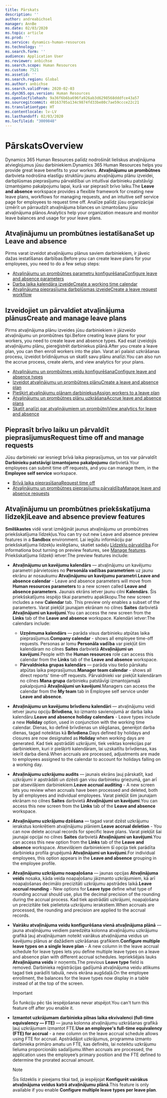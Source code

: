 ```yaml
---
title: Pārskats
description: ''
author: andreabichsel
manager: AnnBe
ms.date: 02/03/2020
ms.topic: article
ms.prod: ''
ms.service: dynamics-human-resources
ms.technology: ''
ms.search.form: ''
audience: Application User
ms.reviewer: anbichse
ms.search.scope: Human Resources
ms.custom: 7521
ms.assetid: ''
ms.search.region: Global
ms.author: anbichse
ms.search.validFrom: 2020-02-03
ms.dyn365.ops.version: Human Resources
ms.openlocfilehash: 9a36f6b6ba696fa926ab3d6298568dddfce43a57
ms.sourcegitcommit: 40163705a134c9874fd33be80c7ae59ccce22c21
ms.translationtype: HT
ms.contentlocale: lv-LV
ms.lasthandoff: 02/03/2020
ms.locfileid: "3009848"
---
```

# <a name="overview"></a><span data-ttu-id="0c603-102">Pārskats</span><span class="sxs-lookup"><span data-stu-id="0c603-102">Overview</span></span>

<span data-ttu-id="0c603-103">Dynamics 365 Human Resources palīdz nodrošināt lieliskus atvaļinājuma atvieglojumus jūsu darbiniekiem.</span><span class="sxs-lookup"><span data-stu-id="0c603-103">Dynamics 365 Human Resources helps you provide great leave benefits to your workers.</span></span> <span data-ttu-id="0c603-104">**Atvaļinājumu un prombūtnes** darbvieta nodrošina elastīgu struktūru jaunu atvaļinājumu plānu izveidei, darbplūsmas pieprasījumu pārvaldībai un intuitīvai darbinieku patstāvīgi izmantojamo pakalpojumu lapai, kurā var pieprasīt brīvo laiku.</span><span class="sxs-lookup"><span data-stu-id="0c603-104">The **Leave and absence** workspace provides a flexible framework for creating new leave plans, workflows for managing requests, and an intuitive self service page for employees to request time off.</span></span> <span data-ttu-id="0c603-105">Analīze palīdz jūsu organizācijai izmērīt un pārraudzīt atvaļinājuma bilances un izmantošanu jūsu atvaļinājuma plānos.</span><span class="sxs-lookup"><span data-stu-id="0c603-105">Analytics help your organization measure and monitor leave balances and usage for your leave plans.</span></span>

## <a name="set-up-leave-and-absence"></a><span data-ttu-id="0c603-106">Atvaļinājumu un prombūtnes iestatīšana</span><span class="sxs-lookup"><span data-stu-id="0c603-106">Set up Leave and absence</span></span>

<span data-ttu-id="0c603-107">Pirms varat izveidot atvaļinājumu plānus saviem darbiniekiem, ir jāveic dažas iestatīšanas darbības:</span><span class="sxs-lookup"><span data-stu-id="0c603-107">Before you can create leave plans for your employees, you need to do a few setup steps:</span></span>

- [<span data-ttu-id="0c603-108">Atvaļinājumu un prombūtnes parametru konfigurēšana</span><span class="sxs-lookup"><span data-stu-id="0c603-108">Configure leave and absence parameters</span></span>](hr-leave-and-absence-parameters.md)
- [<span data-ttu-id="0c603-109">Darba laika kalendāra izveide</span><span class="sxs-lookup"><span data-stu-id="0c603-109">Create a working time calendar</span></span>](hr-leave-and-absence-working-time-calendar.md)
- [<span data-ttu-id="0c603-110">Atvaļinājuma pieprasījuma darbplūsmas izveide</span><span class="sxs-lookup"><span data-stu-id="0c603-110">Create a leave request workflow</span></span>](hr-leave-and-absence-workflow.md)

## <a name="create-and-manage-leave-plans"></a><span data-ttu-id="0c603-111">Izveidojiet un pārvaldiet atvaļinājuma plānus</span><span class="sxs-lookup"><span data-stu-id="0c603-111">Create and manage leave plans</span></span>

<span data-ttu-id="0c603-112">Pirms atvaļinājuma plānu izveides jūsu darbiniekiem ir jāizveido atvaļinājumu un prombūtnes tipi.</span><span class="sxs-lookup"><span data-stu-id="0c603-112">Before creating leave plans for your workers, you need to create leave and absence types.</span></span> <span data-ttu-id="0c603-113">Kad esat izveidojis atvaļinājumu plānu, piereģistrēt darbiniekus plānā.</span><span class="sxs-lookup"><span data-stu-id="0c603-113">After you create a leave plan, you can then enroll workers into the plan.</span></span> <span data-ttu-id="0c603-114">Varat arī palaist uzkrāšanas procesu, izveidot brīdinājumus un skatīt savu plānu analīzi.</span><span class="sxs-lookup"><span data-stu-id="0c603-114">You can also run the accrue process, create alerts, and view analytics for your plans.</span></span>

- [<span data-ttu-id="0c603-115">Atvaļinājumu un prombūtnes veidu konfigurēšana</span><span class="sxs-lookup"><span data-stu-id="0c603-115">Configure leave and absence types</span></span>](hr-leave-and-absence-types.md)
- [<span data-ttu-id="0c603-116">Izveidot atvaļinājumu un prombūtnes plānu</span><span class="sxs-lookup"><span data-stu-id="0c603-116">Create a leave and absence plan</span></span>](hr-leave-and-absence-plans.md)
- [<span data-ttu-id="0c603-117">Piešķirt atvaļinājumu plānam darbiniekus</span><span class="sxs-lookup"><span data-stu-id="0c603-117">Assign workers to a leave plan</span></span>](hr-leave-and-absence-enroll.md)
- [<span data-ttu-id="0c603-118">Atvaļinājumu un prombūtnes plānu uzkrāšana</span><span class="sxs-lookup"><span data-stu-id="0c603-118">Accrue leave and absence plans</span></span>](hr-leave-and-absence-accrue.md)
- [<span data-ttu-id="0c603-119">Skatīt analīzi par atvaļinājumiem un prombūtni</span><span class="sxs-lookup"><span data-stu-id="0c603-119">View analytics for leave and absence</span></span>](hr-leave-and-absence-analytics.md)

## <a name="request-time-off-and-manage-requests"></a><span data-ttu-id="0c603-120">Pieprasīt brīvo laiku un pārvaldīt pieprasījumus</span><span class="sxs-lookup"><span data-stu-id="0c603-120">Request time off and manage requests</span></span>

<span data-ttu-id="0c603-121">Jūsu darbinieki var iesniegt brīvā laika pieprasījumus, un tos var pārvaldīt **Darbinieku patstāvīgi izmantojamo pakalpojumu** darbvietā.</span><span class="sxs-lookup"><span data-stu-id="0c603-121">Your employees can submit time off requests, and you can manage them, in the **Employee self service** workspace.</span></span>

- [<span data-ttu-id="0c603-122">Brīvā laika pieprasīšana</span><span class="sxs-lookup"><span data-stu-id="0c603-122">Request time off</span></span>](hr-employee-self-service-request-time-off.md)
- [<span data-ttu-id="0c603-123">Atvaļinājumu un prombūtnes pieprasījumu pārvaldība</span><span class="sxs-lookup"><span data-stu-id="0c603-123">Manage leave and absence requests</span></span>](hr-employee-self-service-manage-requests.md)

## <a name="leave-and-absence-preview-features"></a><span data-ttu-id="0c603-124">Atvaļinājumu un prombūtnes priekšskatījuma līdzekļi</span><span class="sxs-lookup"><span data-stu-id="0c603-124">Leave and absence preview features</span></span>

<span data-ttu-id="0c603-125">**Smilškastes** vidē varat izmēģināt jaunus atvaļinājumu un prombūtnes priekšskatījuma līdzekļus.</span><span class="sxs-lookup"><span data-stu-id="0c603-125">You can try out new Leave and absence preview features in a **Sandbox** environment.</span></span> <span data-ttu-id="0c603-126">Lai iegūtu informāciju par priekšskatījuma līdzekļu ieslēgšanu, skatiet sadaļu [Līdzekļu pārvaldība](hr-admin-manage-features.md).</span><span class="sxs-lookup"><span data-stu-id="0c603-126">For informationa bout turning on preview features, see [Manage features](hr-admin-manage-features.md).</span></span> <span data-ttu-id="0c603-127">Priekšskatījuma līdzekļi ietver:</span><span class="sxs-lookup"><span data-stu-id="0c603-127">The preview features include:</span></span>

- <span data-ttu-id="0c603-128">**Atvaļinājumu un kavējumu kalendārs** — atvaļinājumu un kavējumu parametri pārvietosies no **Personāla vadības parametriem** uz jaunu ekrānu ar nosaukumu **Atvaļinājumu un kavējumu parametri**.</span><span class="sxs-lookup"><span data-stu-id="0c603-128">**Leave and absence calendar** - Leave and absence parameters will move from **Human resources parameters** to a new screen called **Leave and absence parameters**.</span></span> <span data-ttu-id="0c603-129">Jaunais ekrāns ietver jaunu cilni **Kalendārs**. Šis priekšskatījums iespējo tikai parametru apakškopu.</span><span class="sxs-lookup"><span data-stu-id="0c603-129">The new screen includes a new **Calendar** tab. This preview only enables a subset of the parameters.</span></span> <span data-ttu-id="0c603-130">Varat piekļūt jaunajam ekrānam no cilnes **Saites** darbvietā **Atvaļinājumi un kavējumi**.</span><span class="sxs-lookup"><span data-stu-id="0c603-130">You can access the new screen from the **Links** tab of the **Leave and absence** workspace.</span></span> <span data-ttu-id="0c603-131">Kalendāri ietver:</span><span class="sxs-lookup"><span data-stu-id="0c603-131">The calendars include:</span></span>
  - <span data-ttu-id="0c603-132">**Uzņēmuma kalendārs** — parāda visus darbinieku atpūtas laika pieprasījumus.</span><span class="sxs-lookup"><span data-stu-id="0c603-132">**Company calendar** - shows all employee time-off requests.</span></span> <span data-ttu-id="0c603-133">Personas ar lomu **Personāla vadība** var piekļūt šim kalendāram no cilnes **Saites** darbvietā **Atvaļinājumi un kavējumi**.</span><span class="sxs-lookup"><span data-stu-id="0c603-133">People with the **Human resources** role can access this calendar from the **Links** tab of the **Leave and absence** workspace.</span></span>
  - <span data-ttu-id="0c603-134">**Pārvaldnieka grupas kalendārs** — parāda visu tiešo pārskatu atpūtas laika pieprasījumus.</span><span class="sxs-lookup"><span data-stu-id="0c603-134">**Manager team calendar** - shows all direct reports' time-off requests.</span></span> <span data-ttu-id="0c603-135">Pārvaldnieki var piekļūt kalendāram no cilnes **Mana grupa** darbinieku patstāvīgi izmantojamajā pakalpojumā **Atvaļinājumi un kavējumi**.</span><span class="sxs-lookup"><span data-stu-id="0c603-135">Managers can access the calendar from the **My team** tab in Employee self service under **Leave and absence**.</span></span> 

- <span data-ttu-id="0c603-136">**Atvaļinājumu un kavējumu brīvdienu kalendāri** — atvaļinājumu veidi ietver jaunu opciju **Brīvdiena**, ko izmanto savienojumā ar darba laika kalendāru.</span><span class="sxs-lookup"><span data-stu-id="0c603-136">**Leave and absence holiday calendars** - Leave types include a new **Holiday** option, used in conjunction with the working time calendar.</span></span> <span data-ttu-id="0c603-137">Dienas, ko definē brīvdienas un slēgšanas, ģenerējot darba dienas, tagad noteiktas kā **Brīvdiena**.</span><span class="sxs-lookup"><span data-stu-id="0c603-137">Days defined by holidays and closures are now designated as **Holiday** when working days are generated.</span></span> <span data-ttu-id="0c603-138">Kad tiek apstrādāti uzkrājumi, tiek veiktas korekcijas par darbiniekiem, kuri ir piešķirti kalendāram, lai uzskaitītu brīvdienas, kas iekrīt darba dienā.</span><span class="sxs-lookup"><span data-stu-id="0c603-138">When accruals are processed, adjustments are made to employees assigned to the calendar to account for holidays falling on a working day.</span></span>

- <span data-ttu-id="0c603-139">**Atvaļinājumu uzkrājumu audits** — jaunais ekrāns ļauj pārskatīt, kad uzkrājumi ir apstrādāti un dzēsti gan visu darbinieku griezumā, gan arī par atsevišķiem darbiniekiem.</span><span class="sxs-lookup"><span data-stu-id="0c603-139">**Leave accrual auditing** - A new screen lets you review when accruals have been processed and deleted, both by all employees and individual employees.</span></span> <span data-ttu-id="0c603-140">Varat piekļūt šim jaunajam ekrānam no cilnes **Saites** darbvietā **Atvaļinājumi un kavējumi**.</span><span class="sxs-lookup"><span data-stu-id="0c603-140">You can access this new screen from the **Links** tab of the **Leave and absence** workspace.</span></span>

- <span data-ttu-id="0c603-141">**Atvaļinājumu uzkrājumu dzēšana** — tagad varat dzēst uzkrājumu ierakstus konkrētiem atvaļinājumu plāniem.</span><span class="sxs-lookup"><span data-stu-id="0c603-141">**Leave accrual deletion** - You can now delete accrual records for specific leave plans.</span></span> <span data-ttu-id="0c603-142">Varat piekļūt šai jaunajai opcijai no cilnes **Saites** darbvietā **Atvaļinājumi un kavējumi**.</span><span class="sxs-lookup"><span data-stu-id="0c603-142">You can access this new option from the **Links** tab of the **Leave and absence** workspace.</span></span> <span data-ttu-id="0c603-143">Atsevišķiem darbiniekiem šī opcija tiek parādīta darbinieka profila grupējumā **Atvaļinājumi un kavējumi**.</span><span class="sxs-lookup"><span data-stu-id="0c603-143">For individual employees, this option appears in the **Leave and absence** grouping in the employee profile.</span></span> 

- <span data-ttu-id="0c603-144">**Atvaļinājumu uzkrājumu noapaļošana** — jaunas opcijas **Atvaļinājuma veids** nosaka, kāda veida noapaļošanu jāizmanto uzkrājumiem, kā arī noapaļošanas decimālo precizitāti uzkrājumu apstrādes laikā.</span><span class="sxs-lookup"><span data-stu-id="0c603-144">**Leave accrual rounding** - New options for **Leave type** define what type of rounding accrual should use, plus the decimal precision of the rounding during the accrual process.</span></span> <span data-ttu-id="0c603-145">Kad tiek apstrādāti uzkrājumi, noapaļošana un precizitāte tiek pielietota uzkrājumu ierakstiem.</span><span class="sxs-lookup"><span data-stu-id="0c603-145">When accruals are processed, the rounding and precision are applied to the accrual records.</span></span> 

- <span data-ttu-id="0c603-146">**Vairāku atvaļinājuma veidu konfigurēšana vienā atvaļinājuma plānā** — jauna atvaļinājumu veidiem paredzēta kolonna atvaļinājumu uzkrājumu grafikā ļauj atvaļinājumam noteikt vairākus atvaļinājuma veidus un kavējumu plānus ar dažādiem uzkrāšanas grafikiem.</span><span class="sxs-lookup"><span data-stu-id="0c603-146">**Configure multiple leave types on a single leave plan** - A new column in the leave accrual schedule for leave types lets you define multiple leave types on a leave and absence plan with different accrual schedules.</span></span> <span data-ttu-id="0c603-147">Iepriekšējais lauks **Atvaļinājuma veids** ir noņemts.</span><span class="sxs-lookup"><span data-stu-id="0c603-147">The previous **Leave type** field is removed.</span></span> <span data-ttu-id="0c603-148">Darbinieka reģistrācijas gadījumā atvaļinājuma veidu atlikums tagad tiek parādīti tabulā, nevis ekrāna augšdaļā.</span><span class="sxs-lookup"><span data-stu-id="0c603-148">On the employee enrollment, the balances for the leave types now display in a table instead of at the top of the screen.</span></span>

  > [!IMPORTANT]
  > <span data-ttu-id="0c603-149">Šo funkciju pēc tās iespējošanas nevar atspējot.</span><span class="sxs-lookup"><span data-stu-id="0c603-149">You can't turn this feature off after you enable it.</span></span>

- <span data-ttu-id="0c603-150">**Izmantot uzkrājumam darbinieka pilnas laika ekvivalenci (full-time equivalency — FTE)** — jauna kolonna atvaļinājumu uzkrāšanas grafikā ļauj uzkrājumam izmantot FTE.</span><span class="sxs-lookup"><span data-stu-id="0c603-150">**Use an employee's full-time equivalency (FTE) for accrual** - a new column on the leave accrual schedule allows using FTE for accrual.</span></span> <span data-ttu-id="0c603-151">Apstrādājot uzkrājumus, programma izmanto darbinieka primāro amatu un FTE, kas definēts, lai noteiktu uzkrājumu lieluma proporcionālo sadalījumu.</span><span class="sxs-lookup"><span data-stu-id="0c603-151">When accruals are processed, the application uses the employee’s primary position and the FTE defined to determine the prorated accrual amount.</span></span>

  > [!NOTE]
  > <span data-ttu-id="0c603-152">Šis līdzeklis ir pieejams tikai tad, ja iespējojat **Konfigurēt vairākus atvaļinājuma veidus katrā atvaļinājumu plānā**.</span><span class="sxs-lookup"><span data-stu-id="0c603-152">This feature is only available if you enable **Configure multiple leave types per leave plan**.</span></span> 
